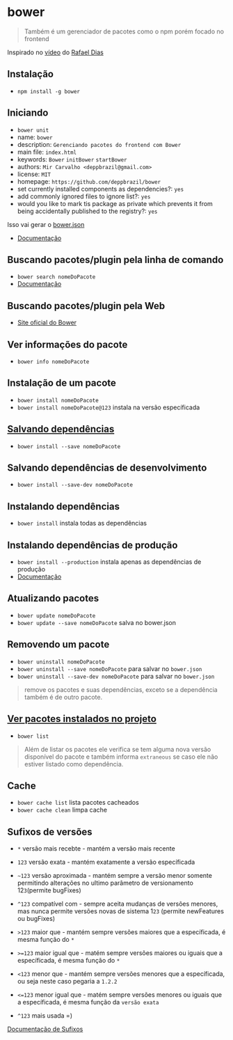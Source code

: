 # bower # 
> Também é um gerenciador de pacotes como o npm porém focado no frontend

Inspirado no [vídeo](https://www.youtube.com/watch?v=R7CWXUwaKVA) do [Rafael Dias](https://github.com/eudiasrafael)

## Instalação ##
* `npm install -g bower`

## Iniciando ##
* `bower unit`
* name: `bower`
* description: `Gerenciando pacotes do frontend com Bower`
* main file: `index.html`
* keywords: `Bower` `initBower` `startBower`
* authors: `Mir Carvalho <deppbrazil@gmail.com>`
* license: `MIT`
* homepage: `https://github.com/deppbrazil/bower` 
* set currently installed components as dependencies?: `yes`
* add commonly ignored files to ignore list?: `yes`
* would you like to mark tis package as private which prevents it from being accidentally published to the registry?: `yes`

Isso vai gerar o [bower.json](https://github.com/deppbrazil/bower/blob/master/bower.json)

* [Documentação](https://bower.io/docs/api/#init)

## Buscando pacotes/plugin pela linha de comando ##
* `bower search nomeDoPacote`
* [Documentação](https://bower.io/docs/api/#search)

## Buscando pacotes/plugin pela Web ##
* [Site oficial do Bower](https://bower.io/search/)

## Ver informações do pacote ##
* `bower info nomeDoPacote`

## Instalação de um pacote ## 
* `bower install nomeDoPacote`
* `bower install nomeDoPacote@123` instala na versão específicada 

## [Salvando dependências]() ##
* `bower install --save nomeDoPacote`
## Salvando dependências de desenvolvimento ##
* `bower install --save-dev nomeDoPacote`

## Instalando dependências ## 
* `bower install` instala todas as dependências
## Instalando dependências de produção ## 
* `bower install --production` instala apenas as dependências de produção
* [Documentação](https://bower.io/docs/api/#install)

## Atualizando pacotes ##
* `bower update nomeDoPacote`
* `bower update --save nomeDoPacote` salva no bower.json

## Removendo um pacote ## 
* `bower uninstall nomeDoPacote`
* `bower uninstall --save nomeDoPacote` para salvar no `bower.json`
* `bower uninstall --save-dev nomeDoPacote` para salvar no `bower.json`
>remove os pacotes e suas dependências, exceto se a dependência também é de outro pacote.

## [Ver pacotes instalados no projeto]() ##
* `bower list`
> Além de listar os pacotes ele verifica se tem alguma nova versão disponível do pacote e também informa `extraneous` se caso ele não estiver listado como dependência.

## Cache ##
* `bower cache list` lista pacotes cacheados 
* `bower cache clean` limpa cache

## Sufixos de versões ## 
* `*` versão mais recebte - mantém a versão mais recente 
* `123` versão exata - mantém exatamente a versão específicada
* `~123` versão aproximada - mantém sempre a versão menor somente permitindo alterações no ultimo parâmetro de versionamento 12`3`(permite bugFixes)
* `^123` compatível com - sempre aceita mudanças de versões menores, mas nunca permite versões novas de sistema 1`23` (permite newFeatures ou bugFixes)
* `>123` maior que - mantém sempre versões maiores que a específicada, é mesma função do `*`
* `>=123` maior igual que - matém sempre versões maiores ou iguais que a específicada, é mesma função do `*`
* `<123` menor que - mantém sempre versões menores que a específicada, ou seja neste caso pegaria a `1.2.2`
* `<=123` menor igual que - matém sempre versões menores ou iguais que a específicada, é mesma função da `versão exata`

* `^123` mais usada =)

[Documentação de Sufixos](https://semver.org/lang/pt-BR)